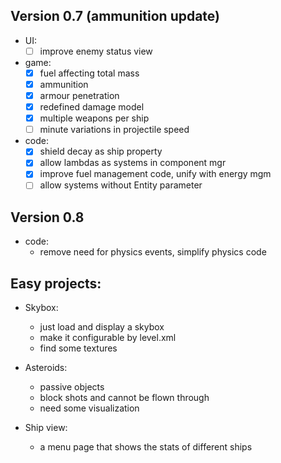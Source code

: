 ## Version 0.7 (ammunition update)
  * UI:
    - [ ] improve enemy status view
  * game:
    - [x] fuel affecting total mass
    - [x] ammunition
    - [x] armour penetration
    - [x] redefined damage model
    - [x] multiple weapons per ship
    - [ ] minute variations in projectile speed
  * code:
    - [x] shield decay as ship property
    - [x] allow lambdas as systems in component mgr
    - [x] improve fuel management code, unify with energy mgm
    - [ ] allow systems without Entity parameter

## Version 0.8
  * code:
    - remove need for physics events, simplify physics code

## Easy projects:
* Skybox:
  - just load and display a skybox
  - make it configurable by level.xml
  - find some textures
  
* Asteroids:
  - passive objects
  - block shots and cannot be flown through
  - need some visualization

* Ship view:
  - a menu page that shows the stats of different ships

